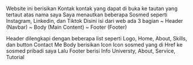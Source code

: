 Website ini berisikan Kontak kontak yang dapat di buka ke tautan yang tertaut atas nama saya
Saya menautkan beberapa Sosmed seperti Instagram, Linkedin, dan Tiktok
Disini isi dari web ada 3 bagian
~ Header (Navbar)
~ Body (Main Content)
~ Footer (Footer)

Header dilengkapi dengan beberapa list seperti Logo, Home, About, Skills, dan button Contact Me
Body berisikan Icon Icon sosmed yang di Href ke sosmed pribadi saya
Lalu Footer berisi Info Universty, About, Service, Tutorial